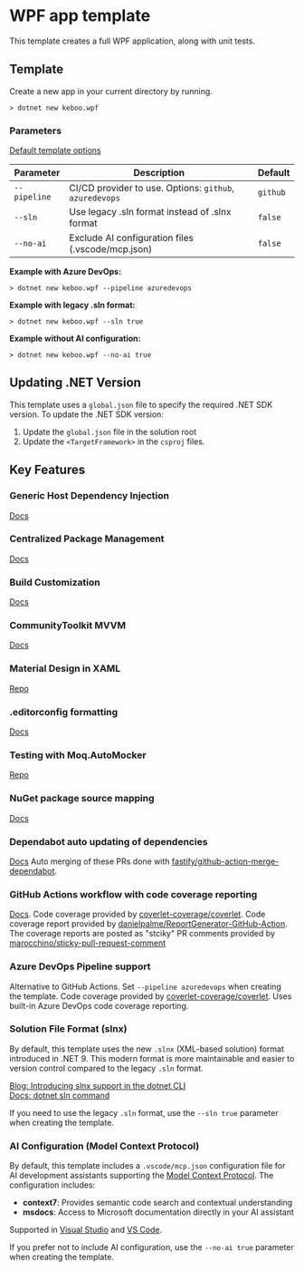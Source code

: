 # WPF app template
This template creates a full WPF application, along with unit tests.

## Template
Create a new app in your current directory by running.

```cli
> dotnet new keboo.wpf
```

### Parameters
[Default template options](https://learn.microsoft.com/dotnet/core/tools/dotnet-new#options)

| Parameter | Description | Default |
|-----------|-------------|---------|
| `--pipeline` | CI/CD provider to use. Options: `github`, `azuredevops` | `github` |
| `--sln` | Use legacy .sln format instead of .slnx format | `false` |
| `--no-ai` | Exclude AI configuration files (.vscode/mcp.json) | `false` |

**Example with Azure DevOps:**
```cli
> dotnet new keboo.wpf --pipeline azuredevops
```

**Example with legacy .sln format:**
```cli
> dotnet new keboo.wpf --sln true
```

**Example without AI configuration:**
```cli
> dotnet new keboo.wpf --no-ai true
```

## Updating .NET Version

This template uses a `global.json` file to specify the required .NET SDK version. To update the .NET SDK version:

1. Update the `global.json` file in the solution root
2. Update the `<TargetFramework>` in the `csproj` files.

## Key Features

### Generic Host Dependency Injection
[Docs](https://learn.microsoft.com/dotnet/core/extensions/generic-host?tabs=appbuilder&WT.mc_id=DT-MVP-5003472)

### Centralized Package Management
[Docs](https://learn.microsoft.com/nuget/consume-packages/Central-Package-Management?WT.mc_id=DT-MVP-5003472)

### Build Customization
[Docs](https://learn.microsoft.com/visualstudio/msbuild/customize-by-directory?view=vs-2022&WT.mc_id=DT-MVP-5003472)

### CommunityToolkit MVVM
[Docs](https://learn.microsoft.com/dotnet/communitytoolkit/mvvm/?WT.mc_id=DT-MVP-5003472)

### Material Design in XAML
[Repo](https://github.com/MaterialDesignInXAML/MaterialDesignInXamlToolkit)

### .editorconfig formatting
[Docs](https://learn.microsoft.com/dotnet/fundamentals/code-analysis/code-style-rule-options?WT.mc_id=DT-MVP-5003472)

### Testing with Moq.AutoMocker
[Repo](https://github.com/moq/Moq.AutoMocker)

### NuGet package source mapping
[Docs](https://learn.microsoft.com/nuget/consume-packages/package-source-mapping?WT.mc_id=DT-MVP-5003472)

### Dependabot auto updating of dependencies
[Docs](https://docs.github.com/code-security/dependabot/dependabot-version-updates)
Auto merging of these PRs done with [fastify/github-action-merge-dependabot](https://github.com/fastify/github-action-merge-dependabot).

### GitHub Actions workflow with code coverage reporting
[Docs](https://docs.github.com/actions).
Code coverage provided by [coverlet-coverage/coverlet](https://github.com/coverlet-coverage/coverlet).
Code coverage report provided by [danielpalme/ReportGenerator-GitHub-Action](https://github.com/danielpalme/ReportGenerator-GitHub-Action).
The coverage reports are posted as "stciky" PR comments provided by [marocchino/sticky-pull-request-comment](https://github.com/marocchino/sticky-pull-request-comment)

### Azure DevOps Pipeline support
Alternative to GitHub Actions. Set `--pipeline azuredevops` when creating the template.
Code coverage provided by [coverlet-coverage/coverlet](https://github.com/coverlet-coverage/coverlet).
Uses built-in Azure DevOps code coverage reporting.

### Solution File Format (slnx)
By default, this template uses the new `.slnx` (XML-based solution) format introduced in .NET 9. This modern format is more maintainable and easier to version control compared to the legacy `.sln` format.

[Blog: Introducing slnx support in the dotnet CLI](https://devblogs.microsoft.com/dotnet/introducing-slnx-support-dotnet-cli/?WT.mc_id=DT-MVP-5003472)  
[Docs: dotnet sln command](https://learn.microsoft.com/dotnet/core/tools/dotnet-sln?WT.mc_id=DT-MVP-5003472)

If you need to use the legacy `.sln` format, use the `--sln true` parameter when creating the template.

### AI Configuration (Model Context Protocol)
By default, this template includes a `.vscode/mcp.json` configuration file for AI development assistants supporting the [Model Context Protocol](https://modelcontextprotocol.io/). The configuration includes:
- **context7**: Provides semantic code search and contextual understanding
- **msdocs**: Access to Microsoft documentation directly in your AI assistant

Supported in [Visual Studio](https://learn.microsoft.com/visualstudio/ide/mcp-servers?WT.mc_id=DT-MVP-5003472) and [VS Code](https://code.visualstudio.com/docs/copilot/customization/mcp-servers?wt.md_id=AZ-MVP-5004796).

If you prefer not to include AI configuration, use the `--no-ai true` parameter when creating the template.